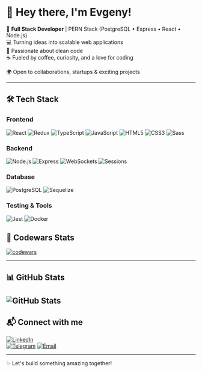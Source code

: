 # 👋 Hey there, I'm Evgeny!

🚀 **Full Stack Developer** | PERN Stack (PostgreSQL • Express • React • Node.js)  
💻 Turning ideas into scalable web applications  
🎨 Passionate about clean code  
☕ Fueled by coffee, curiosity, and a love for coding  

🌍 Open to collaborations, startups & exciting projects  

---

## 🛠️ Tech Stack  

### Frontend
![React](https://img.shields.io/badge/React-20232a?logo=react&logoColor=61dafb)
![Redux](https://img.shields.io/badge/Redux-764ABC?logo=redux&logoColor=white)
![TypeScript](https://img.shields.io/badge/TypeScript-3178C6?logo=typescript&logoColor=white)
![JavaScript](https://img.shields.io/badge/JavaScript-F7DF1E?logo=javascript&logoColor=black)
![HTML5](https://img.shields.io/badge/HTML5-E34F26?logo=html5&logoColor=white)
![CSS3](https://img.shields.io/badge/CSS3-1572B6?logo=css3&logoColor=white)
![Sass](https://img.shields.io/badge/Sass-CC6699?logo=sass&logoColor=white)

### Backend
![Node.js](https://img.shields.io/badge/Node.js-43853d?logo=node.js&logoColor=white)
![Express](https://img.shields.io/badge/Express.js-000000?logo=express&logoColor=white)
![WebSockets](https://img.shields.io/badge/WebSockets-339933?logo=websockets&logoColor=white)
![Sessions](https://img.shields.io/badge/Sessions-6f42c1?logo=none&logoColor=white)

### Database
![PostgreSQL](https://img.shields.io/badge/PostgreSQL-316192?logo=postgresql&logoColor=white)
![Sequelize](https://img.shields.io/badge/Sequelize-52B0E7?logo=sequelize&logoColor=white)

### Testing & Tools
![Jest](https://img.shields.io/badge/Jest-C21325?logo=jest&logoColor=white)
![Docker](https://img.shields.io/badge/Docker-2496ED?logo=docker&logoColor=white)


## 🚀 Codewars Stats  

[![codewars](https://www.codewars.com/users/evgenycodes/badges/large)](https://www.codewars.com//users/evgenycodes) 

---

## 📊 GitHub Stats  

![GitHub Stats](https://github-readme-stats.vercel.app/api?username=evgenycodes&show_icons=true&theme=radical)  
---

## 📬 Connect with me  

[![LinkedIn](https://img.shields.io/badge/LinkedIn-blue?logo=linkedin&logoColor=white)](https://www.linkedin.com/in/evgeny-shamov/)  
[![Telegram](https://img.shields.io/badge/Telegram-2CA5E0?logo=telegram&logoColor=white)](https://t.me/evgenys1)
[![Email](https://img.shields.io/badge/Email-D14836?logo=gmail&logoColor=white)](mailto:evgenyshamov.jobs@gmail.com) 

---

✨ Let's build something amazing together!
